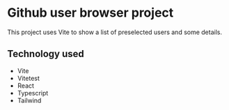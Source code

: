 # Github user browser project

This project uses Vite to show a list of preselected users and some details.

## Technology used

- Vite
- Vitetest
- React
- Typescript
- Tailwind
